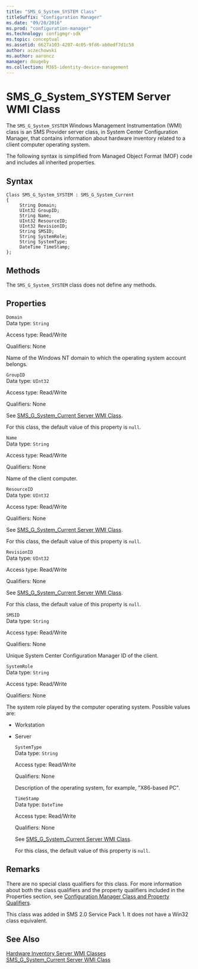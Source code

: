 ```yaml
---
title: "SMS_G_System_SYSTEM Class"
titleSuffix: "Configuration Manager"
ms.date: "09/20/2016"
ms.prod: "configuration-manager"
ms.technology: configmgr-sdk
ms.topic: conceptual
ms.assetid: 6627a103-4207-4c05-9fd6-ab0edf7d1c58
author: aczechowski
ms.author: aaroncz
manager: dougeby
ms.collection: M365-identity-device-management
---
```

# SMS_G_System_SYSTEM Server WMI Class
The `SMS_G_System_SYSTEM` Windows Management Instrumentation (WMI) class is an SMS Provider server class, in System Center Configuration Manager, that contains information about hardware inventory related to a client computer operating system.  

 The following syntax is simplified from Managed Object Format (MOF) code and includes all inherited properties.  

## Syntax  

```  
Class SMS_G_System_SYSTEM : SMS_G_System_Current  
{  
     String Domain;  
     UInt32 GroupID;  
     String Name;  
     UInt32 ResourceID;  
     UInt32 RevisionID;  
     String SMSID;  
     String SystemRole;  
     String SystemType;  
     DateTime TimeStamp;  
};  
```  

## Methods  
 The `SMS_G_System_SYSTEM` class does not define any methods.  

## Properties  
 `Domain`  
 Data type: `String`  

 Access type: Read/Write  

 Qualifiers: None  

 Name of the Windows NT domain to which the operating system account belongs.  

 `GroupID`  
 Data type: `UInt32`  

 Access type: Read/Write  

 Qualifiers: None  

 See [SMS_G_System_Current Server WMI Class](../../../../../develop/reference/core/clients/manage/sms_g_system_current-server-wmi-class.md).  

 For this class, the default value of this property is `null`.  

 `Name`  
 Data type: `String`  

 Access type: Read/Write  

 Qualifiers: None  

 Name of the client computer.  

 `ResourceID`  
 Data type: `UInt32`  

 Access type: Read/Write  

 Qualifiers: None  

 See [SMS_G_System_Current Server WMI Class](../../../../../develop/reference/core/clients/manage/sms_g_system_current-server-wmi-class.md).  

 For this class, the default value of this property is `null`.  

 `RevisionID`  
 Data type: `UInt32`  

 Access type: Read/Write  

 Qualifiers: None  

 See [SMS_G_System_Current Server WMI Class](../../../../../develop/reference/core/clients/manage/sms_g_system_current-server-wmi-class.md).  

 For this class, the default value of this property is `null`.  

 `SMSID`  
 Data type: `String`  

 Access type: Read/Write  

 Qualifiers: None  

 Unique System Center Configuration Manager ID of the client.  

 `SystemRole`  
 Data type: `String`  

 Access type: Read/Write  

 Qualifiers: None  

 The system role played by the computer operating system. Possible values are:  

- Workstation  

- Server  

  `SystemType`  
  Data type: `String`  

  Access type: Read/Write  

  Qualifiers: None  

  Description of the operating system, for example, "X86-based PC".  

  `TimeStamp`  
  Data type: `DateTime`  

  Access type: Read/Write  

  Qualifiers: None  

  See [SMS_G_System_Current Server WMI Class](../../../../../develop/reference/core/clients/manage/sms_g_system_current-server-wmi-class.md).  

  For this class, the default value of this property is `null`.  

## Remarks  
 There are no special class qualifiers for this class. For more information about both the class qualifiers and the property qualifiers included in the Properties section, see [Configuration Manager Class and Property Qualifiers](../../../../../develop/reference/misc/class-and-property-qualifiers.md).  

 This class was added in SMS 2.0 Service Pack 1. It does not have a Win32 class equivalent.  

## See Also  
 [Hardware Inventory Server WMI Classes](../../../../../develop/reference/core/clients/manage/hardware-inventory-server-wmi-classes.md)   
 [SMS_G_System_Current Server WMI Class](../../../../../develop/reference/core/clients/manage/sms_g_system_current-server-wmi-class.md)
